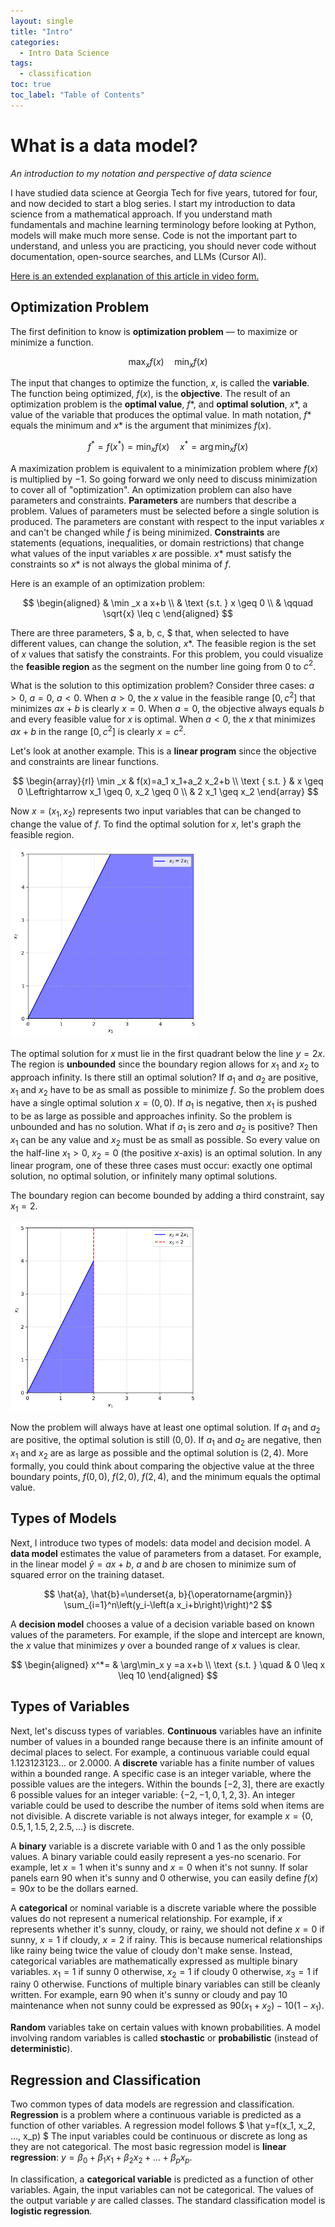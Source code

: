 ```yaml
---
layout: single
title: "Intro"
categories:
  - Intro Data Science
tags:
  - classification
toc: true
toc_label: "Table of Contents"
---
```


# What is a data model?

*An introduction to my notation and perspective of data science*

I have studied data science at Georgia Tech for five years, tutored for four, and now decided to start a blog series. I start my introduction to data science from a mathematical approach. If you understand math fundamentals and machine learning terminology before looking at Python, models will make much more sense. Code is not the important part to understand, and unless you are practicing, you should never code without documentation, open-source searches, and LLMs (Cursor AI).

[Here is an extended explanation of this article in video form.](https://www.youtube.com/watch?v=BNF2zdyJAQE)

## Optimization Problem

The first definition to know is **optimization problem** — to maximize or minimize a function.

$$ \max_x f(x) \quad \min_x f(x) $$

The input that changes to optimize the function, $x$, is called the **variable**. The function being optimized, $f(x)$, is the **objective**. The result of an optimization problem is the **optimal value**, $f$\*, and **optimal solution**, $x$\*, a value of the variable that produces the optimal value. In math notation, $f$\* equals the minimum and $x$\* is the argument that minimizes $f(x)$.

$$ f^*=f(x^*)=\min_x f(x) \quad x^*=\arg\min_x f(x) $$

A maximization problem is equivalent to a minimization problem where $f(x)$ is multiplied by $-1$. So going forward we only need to discuss minimization to cover all of "optimization".
An optimization problem can also have parameters and constraints. **Parameters** are numbers that describe a problem. Values of parameters must be selected before a single solution is produced. The parameters are constant with respect to the input variables $x$ and can't be changed while $f$ is being minimized. **Constraints** are statements (equations, inequalities, or domain restrictions) that change what values of the input variables $x$ are possible. $x$\* must satisfy the constraints so $x$\* is not always the global minima of $f$.

Here is an example of an optimization problem:

$$
\begin{aligned}
& \min _x a x+b \\
& \text {s.t. } x \geq 0 \\
& \qquad \sqrt{x} \leq c
\end{aligned}
$$

There are three parameters, $ a, b, c, $ that, when selected to have different values, can change the solution, $x$\*. The feasible region is the set of $x$ values that satisfy the constraints. For this problem, you could visualize the **feasible region** as the segment on the number line going from $0$ to $c^2$.

What is the solution to this optimization problem? Consider three cases: $a > 0$, $a = 0$, $a < 0$. When $a > 0$, the $x$ value in the feasible range $[0, c^2]$ that minimizes $ax + b$ is clearly $x = 0$. When $a = 0$, the objective always equals $b$ and every feasible value for $x$ is optimal. When $a < 0$, the $x$ that minimizes $ax + b$ in the range $[0,c^2]$ is clearly $x = c^2$.

Let's look at another example. This is a **linear program** since the objective and constraints are linear functions.

$$
\begin{array}{rl}
\min _x & f(x)=a_1 x_1+a_2 x_2+b \\
\text { s.t. } & x \geq 0 \Leftrightarrow x_1 \geq 0, x_2 \geq 0 \\
& 2 x_1 \geq x_2
\end{array}
$$

Now $x = (x_1, x_2)$ represents two input variables that can be changed to change the value of $f$. To find the optimal solution for $x$, let's graph the feasible region.

<img src="images/intro-graph0.png" alt="alt" width="300">

The optimal solution for $x$ must lie in the first quadrant below the line $y = 2x$. The region is **unbounded** since the boundary region allows for $x_1$ and $x_2$ to approach infinity. Is there still an optimal solution? If $a_1$ and $a_2$ are positive, $x_1$ and $x_2$ have to be as small as possible to minimize $f$. So the problem does have a single optimal solution $x = (0,0)$. If $a_1$ is negative, then $x_1$ is pushed to be as large as possible and approaches infinity. So the problem is unbounded and has no solution. What if $a_1$ is zero and $a_2$ is positive? Then $x_1$ can be any value and $x_2$ must be as small as possible. So every value on the half-line $x_1 > 0$, $x_2 = 0$ (the positive $x$-axis) is an optimal solution. In any linear program, one of these three cases must occur: exactly one optimal solution, no optimal solution, or infinitely many optimal solutions.

The boundary region can become bounded by adding a third constraint, say $x_1 = 2$.

<img src="images/intro-graph1.png" alt="alt" width="300">

Now the problem will always have at least one optimal solution. If $a_1$ and $a_2$ are positive, the optimal solution is still $(0,0)$. If $a_1$ and $a_2$ are negative, then $x_1$ and $x_2$ are as large as possible and the optimal solution is $(2,4)$. More formally, you could think about comparing the objective value at the three boundary points, $f(0,0)$, $f(2,0)$, $f(2,4)$, and the minimum equals the optimal value.

## Types of Models

Next, I introduce two types of models: data model and decision model. A **data model** estimates the value of parameters from a dataset. For example, in the linear model $\hat y = ax + b$, $a$ and $b$ are chosen to minimize sum of squared error on the training dataset.

$$ \hat{a}, \hat{b}=\underset{a, b}{\operatorname{argmin}} \sum_{i=1}^n\left(y_i-\left(a x_i+b\right)\right)^2 $$

A **decision model** chooses a value of a decision variable based on known values of the parameters. For example, if the slope and intercept are known, the $x$ value that minimizes $y$ over a bounded range of $x$ values is clear.

$$
\begin{aligned}
x^*= & \arg\min_x y =a x+b \\
\text {s.t. } \quad & 0 \leq x \leq 10
\end{aligned}
$$

## Types of Variables

Next, let's discuss types of variables. **Continuous** variables have an infinite number of values in a bounded range because there is an infinite amount of decimal places to select. For example, a continuous variable could equal $1.123123123...$ or $2.0000$. A **discrete** variable has a finite number of values within a bounded range. A specific case is an integer variable, where the possible values are the integers. Within the bounds $[-2, 3]$, there are exactly 6 possible values for an integer variable: $\{-2, -1, 0, 1, 2, 3\}$. An integer variable could be used to describe the number of items sold when items are not divisible. A discrete variable is not always integer, for example $x = \{0, 0.5, 1, 1.5, 2, 2.5, …\}$ is discrete.

A **binary** variable is a discrete variable with 0 and 1 as the only possible values. A binary variable could easily represent a yes-no scenario. For example, let $x = 1$ when it's sunny and $x = 0$ when it's not sunny. If solar panels earn $90$ when it's sunny and $0$ otherwise, you can easily define $f(x)=90x$ to be the dollars earned.

A **categorical** or nominal variable is a discrete variable where the possible values do not represent a numerical relationship. For example, if $x$ represents whether it's sunny, cloudy, or rainy, we should not define $x = 0$ if sunny, $x = 1$ if cloudy, $x = 2$ if rainy. This is because numerical relationships like rainy being twice the value of cloudy don't make sense. Instead, categorical variables are mathematically expressed as multiple binary variables. $x_1 = 1$ if sunny 0 otherwise, $x_2 = 1$ if cloudy 0 otherwise, $x_3 = 1$ if rainy 0 otherwise. Functions of multiple binary variables can still be cleanly written. For example, earn $90$ when it's sunny or cloudy and pay $10$ maintenance when not sunny could be expressed as $90(x_1+x_2)-10(1-x_1)$.

**Random** variables take on certain values with known probabilities. A model involving random variables is called **stochastic** or **probabilistic** (instead of **deterministic**).

## Regression and Classification

Two common types of data models are regression and classification. **Regression** is a problem where a continuous variable is predicted as a function of other variables. A regression model follows $ \hat y=f(x_1, x_2, ..., x_p) $ The input variables could be continuous or discrete as long as they are not categorical. The most basic regression model is **linear regression**: $y=\beta_0+\beta_1 x_1 +\beta_2 x_2+... +\beta_p x_p$. 

In classification, a **categorical variable** is predicted as a function of other variables. Again, the input variables can not be categorical. The values of the output variable $y$ are called classes. The standard classification model is **logistic regression**.
